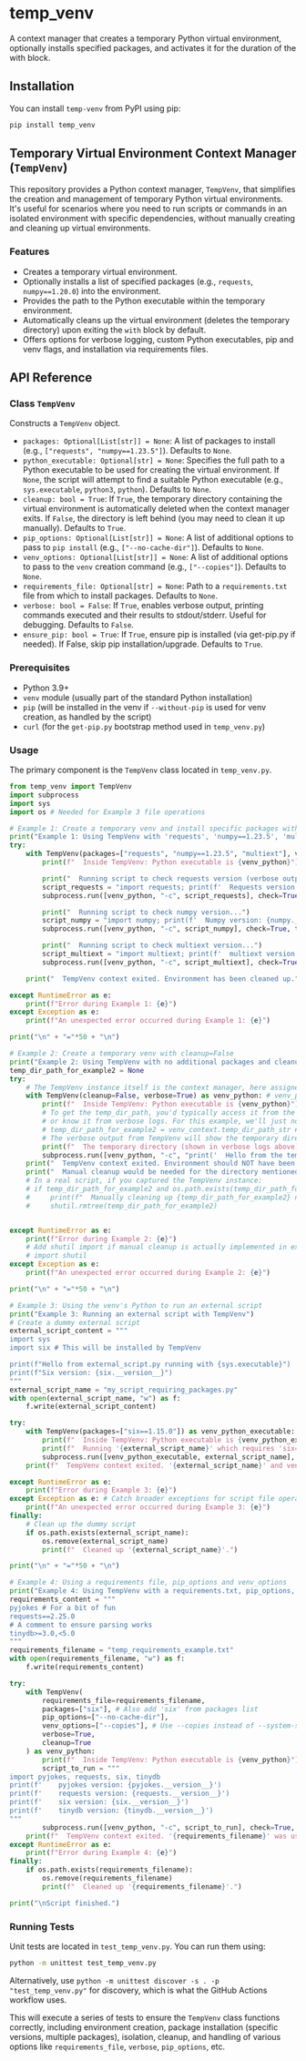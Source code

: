 # temp_venv
A context manager that creates a temporary Python virtual environment, optionally installs specified packages, and activates it for the duration of the with block.

## Installation

You can install `temp-venv` from PyPI using pip:

```bash
pip install temp_venv
```

## Temporary Virtual Environment Context Manager (`TempVenv`)

This repository provides a Python context manager, `TempVenv`, that simplifies the creation and management of temporary Python virtual environments. It's useful for scenarios where you need to run scripts or commands in an isolated environment with specific dependencies, without manually creating and cleaning up virtual environments.

### Features

-   Creates a temporary virtual environment.
-   Optionally installs a list of specified packages (e.g., `requests`, `numpy==1.20.0`) into the environment.
-   Provides the path to the Python executable within the temporary environment.
-   Automatically cleans up the virtual environment (deletes the temporary directory) upon exiting the `with` block by default.
-   Offers options for verbose logging, custom Python executables, pip and venv flags, and installation via requirements files.

## API Reference

### Class `TempVenv`

Constructs a `TempVenv` object.

*   `packages: Optional[List[str]] = None`: A list of packages to install (e.g., `["requests", "numpy==1.23.5"]`). Defaults to `None`.
*   `python_executable: Optional[str] = None`: Specifies the full path to a Python executable to be used for creating the virtual environment. If `None`, the script will attempt to find a suitable Python executable (e.g., `sys.executable`, `python3`, `python`). Defaults to `None`.
*   `cleanup: bool = True`: If `True`, the temporary directory containing the virtual environment is automatically deleted when the context manager exits. If `False`, the directory is left behind (you may need to clean it up manually). Defaults to `True`.
*   `pip_options: Optional[List[str]] = None`: A list of additional options to pass to `pip install` (e.g., `["--no-cache-dir"]`). Defaults to `None`.
*   `venv_options: Optional[List[str]] = None`: A list of additional options to pass to the `venv` creation command (e.g., `["--copies"]`). Defaults to `None`.
*   `requirements_file: Optional[str] = None`: Path to a `requirements.txt` file from which to install packages. Defaults to `None`.
*   `verbose: bool = False`: If `True`, enables verbose output, printing commands executed and their results to stdout/stderr. Useful for debugging. Defaults to `False`.
*   `ensure_pip: bool = True`: If `True`, ensure pip is installed (via get-pip.py if needed). If False, skip pip installation/upgrade. Defaults to `True`.

### Prerequisites

-   Python 3.9+
-   `venv` module (usually part of the standard Python installation)
-   `pip` (will be installed in the venv if `--without-pip` is used for venv creation, as handled by the script)
-   `curl` (for the `get-pip.py` bootstrap method used in `temp_venv.py`)

### Usage

The primary component is the `TempVenv` class located in `temp_venv.py`.

```python
from temp_venv import TempVenv
import subprocess
import sys
import os # Needed for Example 3 file operations

# Example 1: Create a temporary venv and install specific packages with verbose output
print("Example 1: Using TempVenv with 'requests', 'numpy==1.23.5', 'multiext', and verbose=True")
try:
    with TempVenv(packages=["requests", "numpy==1.23.5", "multiext"], verbose=True) as venv_python:
        print(f"  Inside TempVenv: Python executable is {venv_python}")

        print("  Running script to check requests version (verbose output from TempVenv should be visible above)...")
        script_requests = "import requests; print(f'  Requests version: {requests.__version__}')"
        subprocess.run([venv_python, "-c", script_requests], check=True, text=True)

        print("  Running script to check numpy version...")
        script_numpy = "import numpy; print(f'  Numpy version: {numpy.__version__}')"
        subprocess.run([venv_python, "-c", script_numpy], check=True, text=True)

        print("  Running script to check multiext version...")
        script_multiext = "import multiext; print(f'  multiext version: {multiext.__version__}')"
        subprocess.run([venv_python, "-c", script_multiext], check=True, text=True)

    print("  TempVenv context exited. Environment has been cleaned up.")

except RuntimeError as e:
    print(f"Error during Example 1: {e}")
except Exception as e:
    print(f"An unexpected error occurred during Example 1: {e}")

print("\n" + "="*50 + "\n")

# Example 2: Create a temporary venv with cleanup=False
print("Example 2: Using TempVenv with no additional packages and cleanup=False")
temp_dir_path_for_example2 = None
try:
    # The TempVenv instance itself is the context manager, here assigned to 'venv_context'
    with TempVenv(cleanup=False, verbose=True) as venv_python: # venv_python is the path to the executable
        print(f"  Inside TempVenv: Python executable is {venv_python}")
        # To get the temp_dir_path, you'd typically access it from the TempVenv object if it stores it,
        # or know it from verbose logs. For this example, we'll just note it should persist.
        # temp_dir_path_for_example2 = venv_context.temp_dir_path_str # If TempVenv instance was captured and exposed it
        # The verbose output from TempVenv will show the temporary directory path.
        print(f"  The temporary directory (shown in verbose logs above) should NOT be cleaned up automatically.")
        subprocess.run([venv_python, "-c", "print('  Hello from the temporary venv that will persist!')"], check=True, text=True)
    print("  TempVenv context exited. Environment should NOT have been cleaned up.")
    print("  Manual cleanup would be needed for the directory mentioned in the verbose logs if this were a real scenario.")
    # In a real script, if you captured the TempVenv instance:
    # if temp_dir_path_for_example2 and os.path.exists(temp_dir_path_for_example2):
    #     print(f"  Manually cleaning up {temp_dir_path_for_example2} now for the sake of example completion.")
    #     shutil.rmtree(temp_dir_path_for_example2)


except RuntimeError as e:
    print(f"Error during Example 2: {e}")
    # Add shutil import if manual cleanup is actually implemented in example
    # import shutil
except Exception as e:
    print(f"An unexpected error occurred during Example 2: {e}")

print("\n" + "="*50 + "\n")

# Example 3: Using the venv's Python to run an external script
print("Example 3: Running an external script with TempVenv")
# Create a dummy external script
external_script_content = """
import sys
import six # This will be installed by TempVenv

print(f"Hello from external_script.py running with {sys.executable}")
print(f"Six version: {six.__version__}")
"""
external_script_name = "my_script_requiring_packages.py"
with open(external_script_name, "w") as f:
    f.write(external_script_content)

try:
    with TempVenv(packages=["six==1.15.0"]) as venv_python_executable:
        print(f"  Inside TempVenv: Python executable is {venv_python_executable}")
        print(f"  Running '{external_script_name}' which requires 'six==1.15.0'")
        subprocess.run([venv_python_executable, external_script_name], check=True, text=True)
    print(f"  TempVenv context exited. '{external_script_name}' and venv are cleaned up (script is not part of venv).")

except RuntimeError as e:
    print(f"Error during Example 3: {e}")
except Exception as e: # Catch broader exceptions for script file operations
    print(f"An unexpected error occurred during Example 3: {e}")
finally:
    # Clean up the dummy script
    if os.path.exists(external_script_name):
        os.remove(external_script_name)
        print(f"  Cleaned up '{external_script_name}'.")

print("\n" + "="*50 + "\n")

# Example 4: Using a requirements file, pip_options and venv_options
print("Example 4: Using TempVenv with a requirements.txt, pip_options, and verbose output")
requirements_content = """
pyjokes # For a bit of fun
requests==2.25.0
# A comment to ensure parsing works
tinydb>=3.0,<5.0
"""
requirements_filename = "temp_requirements_example.txt"
with open(requirements_filename, "w") as f:
    f.write(requirements_content)

try:
    with TempVenv(
        requirements_file=requirements_filename,
        packages=["six"], # Also add 'six' from packages list
        pip_options=["--no-cache-dir"],
        venv_options=["--copies"], # Use --copies instead of --system-site-packages for easier testing
        verbose=True,
        cleanup=True
    ) as venv_python:
        print(f"  Inside TempVenv: Python executable is {venv_python}")
        script_to_run = """
import pyjokes, requests, six, tinydb
print(f'    pyjokes version: {pyjokes.__version__}')
print(f'    requests version: {requests.__version__}')
print(f'    six version: {six.__version__}')
print(f'    tinydb version: {tinydb.__version__}')
"""
        subprocess.run([venv_python, "-c", script_to_run], check=True, text=True)
    print(f"  TempVenv context exited. '{requirements_filename}' was used and venv cleaned up.")
except RuntimeError as e:
    print(f"Error during Example 4: {e}")
finally:
    if os.path.exists(requirements_filename):
        os.remove(requirements_filename)
        print(f"  Cleaned up '{requirements_filename}'.")

print("\nScript finished.")
```

### Running Tests

Unit tests are located in `test_temp_venv.py`. You can run them using:

```bash
python -m unittest test_temp_venv.py
```
Alternatively, use `python -m unittest discover -s . -p "test_temp_venv.py"` for discovery, which is what the GitHub Actions workflow uses.

This will execute a series of tests to ensure the `TempVenv` class functions correctly, including environment creation, package installation (specific versions, multiple packages), isolation, cleanup, and handling of various options like `requirements_file`, `verbose`, `pip_options`, etc.

